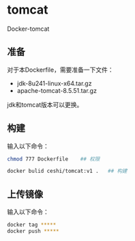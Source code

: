 # tomcat
Docker-tomcat
## 准备
对于本Dockerfile，需要准备一下文件：
      
- jdk-8u241-linux-x64.tar.gz
- apache-tomcat-8.5.51.tar.gz
       
jdk和tomcat版本可以更换。
         
## 构建
输入以下命令：
        
```bash
chmod 777 Dockerfile    ## 权限

docker bulid ceshi/tomcat:v1 .   ## 构建
```

## 上传镜像
输入以下命令：

```bash
docker tag *****
docker push *****
```        
